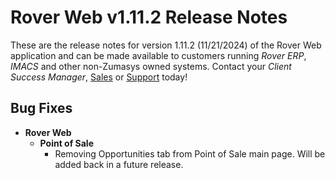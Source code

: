# Rover Web v1.11.2 Release Notes

<badge text= "Version 1.11.2" vertical="middle" />

<PageHeader />

These are the release notes for version 1.11.2 (11/21/2024) of the Rover Web application and can be made available to customers running _Rover ERP_, _IMACS_ and other non-Zumasys owned systems. Contact your _Client Success Manager_, [Sales](mailto:sales@zumasys.com?subject=Rover%20Web%20v1.11.2) or [Support](mailto:help@zumasys.com?subject=Rover%20Web%20v1.11.2) today!

## Bug Fixes

- **Rover Web**
  - **Point of Sale**
    - Removing Opportunities tab from Point of Sale main page. Will be added back in a future release.
